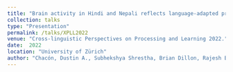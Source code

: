 ```yaml
---
title: "Brain activity in Hindi and Nepali reflects language-adapted processing strategies."
collection: talks
type: "Presentation"
permalink: /talks/XPLL2022
venue: "Cross-linguistic Perspectives on Processing and Learning 2022."
date:  2022
location: "University of Zürich"
author: "Chacón, Dustin A., Subhekshya Shrestha, Brian Dillon, Rajesh Bhatt, Diogo Almeida, Alec Marantz."
---
```



